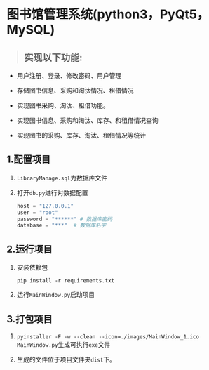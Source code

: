 # 图书馆管理系统(python3，PyQt5，MySQL)

> ## 实现以下功能:
- 用户注册、登录、修改密码、用户管理

- 存储图书信息、采购和淘汰情况、租借情况 

- 实现图书采购、淘汰、租借功能。 

- 实现图书信息、采购和淘汰、库存、和租借情况查询 

- 实现图书的采购、库存、淘汰、租借情况等统计

## 1.配置项目

1. `LibraryManage.sql`为数据库文件

2. 打开`db.py`进行对数据配置

   ```python
   host = "127.0.0.1"
   user = "root"
   password = "******" # 数据库密码
   database = "***"  # 数据库名字
   ```

   

## 2.运行项目

1. 安装依赖包

   `pip install -r requirements.txt`

2. 运行`MainWindow.py`启动项目

## 3.打包项目

1. `pyinstaller -F -w --clean --icon=./images/MainWindow_1.ico MainWindow.py`生成可执行`exe`文件

2. 生成的文件位于项目文件夹`dist`下。
